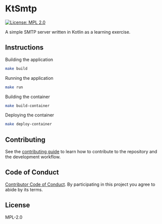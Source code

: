 # KtSmtp

[![License: MPL 2.0](https://img.shields.io/badge/License-MPL%202.0-brightgreen.svg)](https://opensource.org/licenses/MPL-2.0)

A simple SMTP server written in Kotlin as a learning exercise.

## Instructions

Building the application

```bash
make build
```

Running the application

```bash
make run
```

Building the container

```bash
make build-container
```

Deploying the container

```bash
make deploy-container
```

## Contributing

See the [contributing guide](CONTRIBUTING.md) to learn how to contribute to the  repository and the development workflow.

## Code of Conduct

[Contributor Code of Conduct](CODE_OF_CONDUCT.md). By participating in this project you agree to abide by its terms.

## License

MPL-2.0
